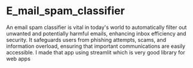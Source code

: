 # E_mail_spam_classifier
An email spam classifier is vital in today's world to automatically filter out unwanted and potentially harmful emails, enhancing inbox efficiency and security. It safeguards users from phishing attempts, scams, and information overload, ensuring that important communications are easily accessible.
I made that app using streamlit which is very good library for web apps
